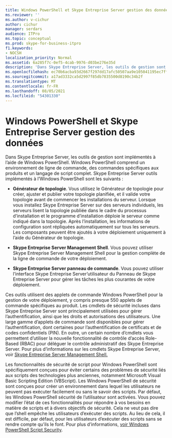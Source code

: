 ```yaml
---
title: Windows PowerShell et Skype Entreprise Server gestion des données
ms.reviewer: ''
ms.author: v-cichur
author: cichur
manager: serdars
audience: ITPro
ms.topic: conceptual
ms.prod: skype-for-business-itpro
f1.keywords:
- NOCSH
localization_priority: Normal
ms.assetid: 6a285f7c-0ef5-4cab-9976-d03be276e35d
description: 'Dans Skype Entreprise Server, les outils de gestion sont implémentés à l’aide de Windows PowerShell. Windows PowerShell comprend un environnement de ligne de commande, des commandes spécifiques aux produits et un langage de script complet. Skype Entreprise Server outils implémentés à l’Windows PowerShell sont les suivants :'
ms.openlocfilehash: ec70b6acba93d2667f297dd17afc50507aa9e105041195ec7ffa34459fa2b878
ms.sourcegitcommit: a17ad3332ca5d2997f85db7835500d8190c34b2f
ms.translationtype: MT
ms.contentlocale: fr-FR
ms.lasthandoff: 08/05/2021
ms.locfileid: "54301330"
---
```

# <a name="windows-powershell-and-skype-for-business-server-management-tools"></a>Windows PowerShell et Skype Entreprise Server gestion des données
 
Dans Skype Entreprise Server, les outils de gestion sont implémentés à l’aide de Windows PowerShell. Windows PowerShell comprend un environnement de ligne de commande, des commandes spécifiques aux produits et un langage de script complet. Skype Entreprise Server outils implémentés à l’Windows PowerShell sont les suivants : 
  
- **Générateur de topologie**. Vous utilisez le Générateur de topologie pour créer, ajuster et publier votre topologie planifiée, et il valide votre topologie avant de commencer les installations du serveur. Lorsque vous installez Skype Entreprise Server sur des serveurs individuels, les serveurs lisent la topologie publiée dans le cadre du processus d’installation et le programme d’installation déploie le serveur comme indiqué dans la topologie. Après l’installation, les informations de configuration sont répliquées automatiquement sur tous les serveurs. Les composants peuvent être ajoutés à votre déploiement uniquement à l’aide du Générateur de topologie.
    
- **Skype Entreprise Server Management Shell**. Vous pouvez utiliser Skype Entreprise Server Management Shell pour la gestion complète de la ligne de commande de votre déploiement.
    
- **Skype Entreprise Server panneau de commande**. Vous pouvez utiliser l’interface Skype Entreprise Server’utilisateur du Panneau de Skype Entreprise Server pour gérer les tâches les plus courantes de votre déploiement.
    
Ces outils utilisent des applets de commande Windows PowerShell pour la gestion de votre déploiement, y compris presque 550 applets de commande spécifiques au produit. Les cmdlets de sécurité incluses dans Skype Entreprise Server sont principalement utilisées pour gérer l’authentification, ainsi que les droits et autorisations des utilisateurs. Une large gamme d’applets de commande sont disponibles pour gérer l’authentification, dont certaines pour l’authentification de certificats et de codes confidentiels (PIN). En outre, un certain nombre d’cmdlets vous permettent d’utiliser la nouvelle fonctionnalité de contrôle d’accès Role-Based (RBAC) pour déléguer le contrôle administratif des Skype Entreprise Server. Pour plus d’informations sur les cmdlets Skype Entreprise Server, voir [Skype Entreprise Server Management Shell.](../../manage/management-shell.md)
  
Les fonctionnalités de sécurité de script pour Windows PowerShell sont spécifiquement conçues pour éviter certains des problèmes de sécurité liés aux scripts des technologies plus anciennes, notamment Microsoft Visual Basic Scripting Edition (VBScript). Les Windows PowerShell de sécurité sont conçues pour créer un environnement dans lequel les utilisateurs ne peuvent pas exécuter facilement ou sans le savoir des scripts. Par défaut, les Windows PowerShell sécurité de l’utilisateur sont activées. Vous pouvez modifier l’état de ces fonctionnalités pour répondre à vos besoins en matière de scripts et à divers objectifs de sécurité. Cela ne veut pas dire que l’shell empêche les utilisateurs d’exécuter des scripts. Au lieu de cela, il est difficile, par défaut, pour les utilisateurs d’exécuter des scripts sans se rendre compte qu’ils le font. Pour plus d’informations, [voir Windows PowerShell Script Security](/previous-versions/msdn10/gg261722(v=msdn.10)).
